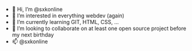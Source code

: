 - 👋 Hi, I’m @sxkonline
- 👀 I’m interested in everything webdev (again) 
- 🌱 I’m currently learning GIT, HTML, CSS, ... 
- 💞️ I’m looking to collaborate on at least one open source project before my next birthday  
- 📫 @sxkonline 

<!---
sxkonline/sxkonline is a ✨ special ✨ repository because its `README.md` (this file) appears on your GitHub profile.
You can click the Preview link to take a look at your changes.
--->
